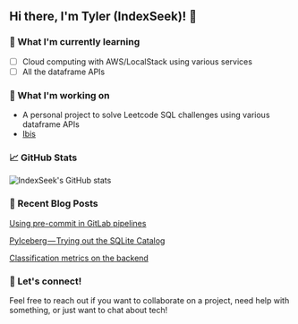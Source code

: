 ## Hi there, I'm Tyler (IndexSeek)! 👋

### 🌱 What I'm currently learning
- [ ] Cloud computing with AWS/LocalStack using various services
- [ ] All the dataframe APIs

### 🔭 What I'm working on
- A personal project to solve Leetcode SQL challenges using various dataframe APIs
- [Ibis](https://github.com/ibis-project/ibis)

### 📈 GitHub Stats
![IndexSeek's GitHub stats](https://github-readme-stats.vercel.app/api?username=IndexSeek&show_icons=true&theme=tokyonight)

### 📝 Recent Blog Posts
<!-- BLOG-POST-LIST:START -->
[Using pre-commit in GitLab pipelines](https://medium.com/learning-the-computers/using-pre-commit-in-gitlab-pipelines-3d6854968344?source=friends_link&sk=8607ebde781695c6b3be6b9006d7e7c3)

[PyIceberg — Trying out the SQLite Catalog](https://medium.com/learning-the-computers/pyiceberg-trying-out-the-sqlite-catalog-d7ace2a4ca5f?source=friends_link&sk=77307c4357fd01fce063ce52baf52298)

[Classification metrics on the backend](https://ibis-project.org/posts/classification-metrics-on-the-backend/)
<!-- BLOG-POST-LIST:END -->

### 🤝 Let's connect!
Feel free to reach out if you want to collaborate on a project, need help with
something, or just want to chat about tech!
